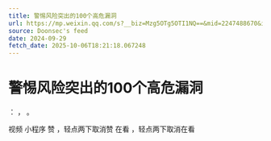 ```yaml
---
title: 警惕风险突出的100个高危漏洞
url: https://mp.weixin.qq.com/s?__biz=Mzg5OTg5OTI1NQ==&mid=2247488670&idx=1&sn=bb32ace8a9ef4d320c453c944cba4648
source: Doonsec's feed
date: 2024-09-29
fetch_date: 2025-10-06T18:21:18.067248
---
```


# 警惕风险突出的100个高危漏洞

：
，
。

视频
小程序
赞
，轻点两下取消赞
在看
，轻点两下取消在看